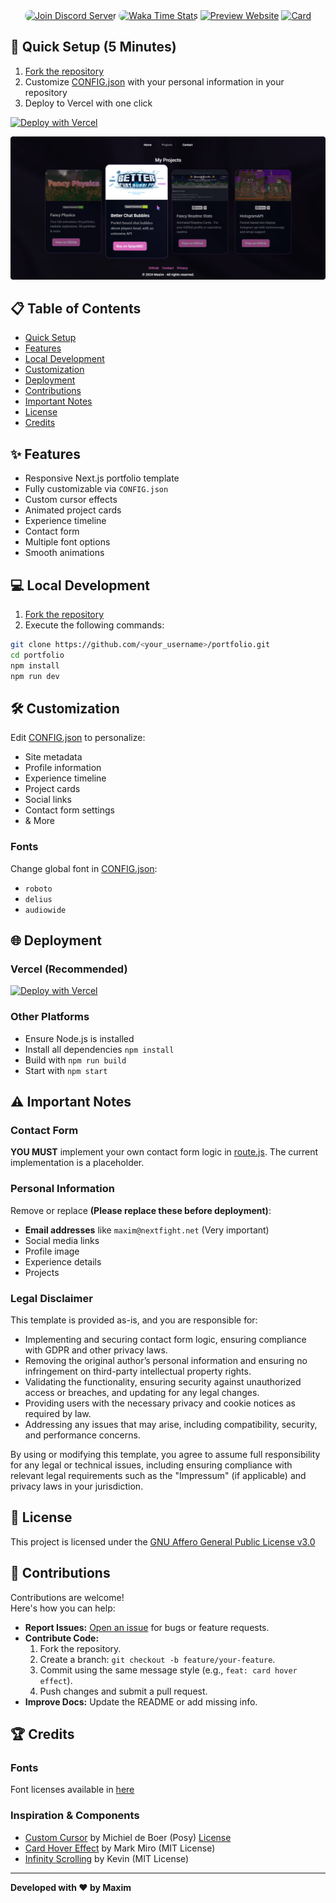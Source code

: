 <div align="center">
<a href="https://discord.gg/2UTkYj26B4"><img src="https://img.shields.io/badge/Discord_Server-7289DA?style=flat&logo=discord&logoColor=white" alt="Join Discord Server" style="border-radius: 15px; height: 20px;"></a>  
<a href="/" ><img src="https://wakatime.com/badge/user/018ea406-0db5-4668-8046-69289ce4a09e/project/a77fd0f2-6eee-4a71-aab3-916f96c273ec.svg" alt="Waka Time Stats" style="border-radius: 15px; height: 20px;"></a>  
<a href="https://max1mde.vercel.app"><img src="https://img.shields.io/badge/Preview-4CAF50?style=flat&logo=vercel&logoColor=white" alt="Preview Website" ></a>

  <a href="https://github.com/max1mde/fancy-readme-stats">
    <img 
      src="https://fancy-readme-stats.vercel.app/api/pin-wide/?username=max1mde&repo=portfolio&dark_bg=3&theme=red_rain&footer=Easy%20to%20Deploy%20Portfolio%20Template&title=Next.js%20Portfolio%20Template&description=Free%20open-source%20portfolio%20with%20customizable%20design%2C%0AResponsive%20layout%2C%20animated%20components%2C%20and%20easy%20setup&height=210" 
      alt="Card"
    />
  </a>
</div>


## 🚀 Quick Setup (5 Minutes)

1. [Fork the repository](https://github.com/max1mde/portfolio/fork)
2. Customize [CONFIG.json](CONFIG.json) with your personal information in your repository
3. Deploy to Vercel with one click

[![Deploy with Vercel](https://vercel.com/button)](https://vercel.com/new/clone?repository-url=https://github.com/max1mde/portfolio)

<div align="center">
  <a href="preview.png">
    <img src="preview.png" alt="Preview" />
  </a>
</div>

## 📋 Table of Contents

- [Quick Setup](#-quick-setup-5-minutes)  
- [Features](#-features)  
- [Local Development](#-local-development)  
- [Customization](#-customization)  
- [Deployment](#-deployment)  
- [Contributions](#-contributions)  
- [Important Notes](#%EF%B8%8F-important-notes)  
- [License](#-license)  
- [Credits](#-credits)  

## ✨ Features

- Responsive Next.js portfolio template
- Fully customizable via `CONFIG.json`
- Custom cursor effects
- Animated project cards
- Experience timeline
- Contact form
- Multiple font options
- Smooth animations

## 💻 Local Development

1. [Fork the repository](https://github.com/max1mde/portfolio/fork)
2. Execute the following commands:
```bash
git clone https://github.com/<your_username>/portfolio.git
cd portfolio
npm install
npm run dev
```

## 🛠 Customization

Edit [CONFIG.json](CONFIG.json) to personalize:
- Site metadata
- Profile information
- Experience timeline
- Project cards
- Social links
- Contact form settings
- & More

### Fonts
Change global font in [CONFIG.json](CONFIG.json):
- `roboto`
- `delius`
- `audiowide`

## 🌐 Deployment

### Vercel (Recommended)
[![Deploy with Vercel](https://vercel.com/button)](https://vercel.com/new/clone?repository-url=https://github.com/max1mde/portfolio)

### Other Platforms
- Ensure Node.js is installed
- Install all dependencies `npm install`
- Build with `npm run build`
- Start with `npm start`

## ⚠️ Important Notes

### Contact Form
**YOU MUST** implement your own contact form logic in [route.js](/src/app/api/contact/route.js). The current implementation is a placeholder.

### Personal Information
Remove or replace **(Please replace these before deployment)**:
- **Email addresses** like `maxim@nextfight.net` (Very important)
- Social media links
- Profile image
- Experience details
- Projects

### Legal Disclaimer

This template is provided as-is, and you are responsible for:

- Implementing and securing contact form logic, ensuring compliance with GDPR and other privacy laws.
- Removing the original author’s personal information and ensuring no infringement on third-party intellectual property rights.
- Validating the functionality, ensuring security against unauthorized access or breaches, and updating for any legal changes.
- Providing users with the necessary privacy and cookie notices as required by law.
- Addressing any issues that may arise, including compatibility, security, and performance concerns.

By using or modifying this template, you agree to assume full responsibility for any legal or technical issues, including ensuring compliance with relevant legal requirements such as the "Impressum" (if applicable) and privacy laws in your jurisdiction.

## 📜 License

This project is licensed under the [GNU Affero General Public License v3.0](LICENSE)

## 🤝 Contributions

Contributions are welcome!  
Here's how you can help:

- **Report Issues:** [Open an issue](https://github.com/max1mde/portfolio/issues) for bugs or feature requests.  
- **Contribute Code:**  
  1. Fork the repository.  
  2. Create a branch: `git checkout -b feature/your-feature`.  
  3. Commit using the same message style (e.g., `feat: card hover effect`).  
  4. Push changes and submit a pull request.  
- **Improve Docs:** Update the README or add missing info.  

## 🏆 Credits

### Fonts
Font licenses available in [here](src/app/fonts/licenses/)

### Inspiration & Components
- [Custom Cursor](https://www.michieldb.nl/other/cursors/) by Michiel de Boer (Posy) [License](https://creativecommons.org/licenses/by-nc/4.0/deed.en)
- [Card Hover Effect](https://codepen.io/markmiro/pen/wbqMPa) by Mark Miro (MIT License)
- [Infinity Scrolling](https://codepen.io/kevinpowell/pen/BavVLra) by Kevin (MIT License)

---

**Developed with ❤️ by Maxim**
